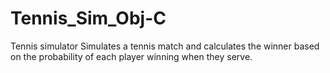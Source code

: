 # Tennis_Sim_Obj-C
Tennis simulator
Simulates a tennis match and calculates the winner based on the probability of each player winning when they serve. 
